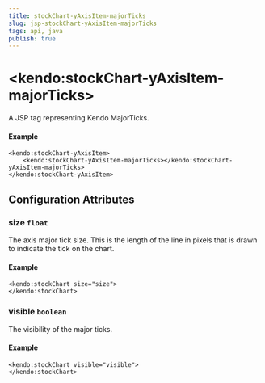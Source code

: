```yaml
---
title: stockChart-yAxisItem-majorTicks
slug: jsp-stockChart-yAxisItem-majorTicks
tags: api, java
publish: true
---
```


# \<kendo:stockChart-yAxisItem-majorTicks\>
A JSP tag representing Kendo MajorTicks.

#### Example
    <kendo:stockChart-yAxisItem>
        <kendo:stockChart-yAxisItem-majorTicks></kendo:stockChart-yAxisItem-majorTicks>
    </kendo:stockChart-yAxisItem>


## Configuration Attributes


### size `float`

The axis major tick size. This is the length of the line in pixels that is drawn to indicate the tick on the chart.

#### Example
    <kendo:stockChart size="size">
    </kendo:stockChart>



### visible `boolean`

The visibility of the major ticks.

#### Example
    <kendo:stockChart visible="visible">
    </kendo:stockChart>



